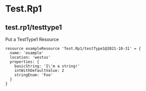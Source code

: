 
# Test.Rp1

## test.rp1/testtype1

Put a TestType1 Resource
```bicep
resource exampleResource 'Test.Rp1/testType1@2021-10-31' = {
  name: 'example'
  location: 'westus'
  properties: {
    basicString: 'I\'m a string!'
    intWithDefaultValue: 2
    stringEnum: 'Foo'
  }
}
```
